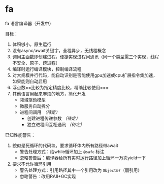 # fa

fa 语言编译器（开发中）

目标：

1. 体积够小，原生运行
2. 没有async/await关键字，全程异步，无线程概念
3. 调用主函数即创建进程，便捷实现进程间通讯（同一个类型需三个实现，线程不安全、原子、跨进程）
4. 编译时运行编译模块，控制编译流程
5. 对大规模并行代码，能自动识别是否能使用gpu加速或cpu扩展指令集加速，如果能则自动启用
6. 浮点数==比较为指定精度比较，精确比较使用===
7. 其他语言用起来麻烦的地方，简化开发
	- 领域驱动模型
	- 微服务自动拆分
	- 进程间调用 *（待定）*
		+ 创建进程传递参数 *（待定）*
		+ 独立进程间互相通讯 *（待定）*

已知性能警告：

1. 貌似是死循环的代码块，要求循环体内所有路径带await
	- 警告处理方式：给while循环加上 `@safe` 标注
	- 忽略警告后：编译器给所有实时运行路径加上循环一万次yield一下
2. 要求不允许循环引用
	- 警告处理方式：引用路径其中一个引用改为 `Object&?`（弱引用）
	- 忽略警告：改用RAII+GC实现

<!--
参考资料：

https://zhuanlan.zhihu.com/p/25959684
前言（就是本篇）
考不上三本也能给自己心爱的语言加上Coroutine（一） - 知乎专栏
考不上三本也能给自己心爱的语言加上Coroutine（二） - 知乎专栏
考不上三本也能给自己心爱的语言加上Coroutine（三） - 知乎专栏
考不上三本也能给自己心爱的语言加上Coroutine（四） - 知乎专栏
考不上三本也会实现数据绑定（一） - 知乎专栏
考不上三本也会实现数据绑定（二） - 知乎专栏
考不上三本也会实现数据绑定（三） （作者： @余生梦 ）
考不上三本也能实现C++编译器——前言
考不上三本也能懂系列——处理声明（一）
考不上三本也能懂系列——处理声明（二）
考不上三本也能懂系列——处理声明（三）（新！）
考不上三本也能懂系列——实现C++类型系统（一）
考不上三本也能懂系列——实现C++类型系统（二）
考不上三本也能懂系列——什么是C++的argument-dependent lookup

创建结构体
https://llvm.org/doxygen/classllvm_1_1StructType.html#a7cf5280be35cd0c973f40c7d87a11acd

-->





<!--
public class TestClass {
	public string field;
	public string func () {}

	public string Value1;
	public string Value2 = "hello";
	public string Value3 { get; set; }
	public string Value4 { get; set; } = "hello";

	CastFrom (int32 _n) {}
	CastFrom (double _n) {}
	CastFrom (string _s) {}
	int32 CastTo () => 12;
	double CastTo () => 0.0;
	string CastTo () => "";
}
-->
